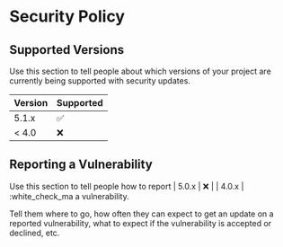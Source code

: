 # Security Policy

## Supported Versions

Use this section to tell people about which versions of your project are
currently being supported with security updates.

| Version | Supported          |
| ------- | ------------------ |
| 5.1.x   | :white_check_mark: |rk: |
| < 4.0   | :x:                |

## Reporting a Vulnerability

Use this section to tell people how to report
| 5.0.x   | :x:                |
| 4.0.x   | :white_check_ma a vulnerability.

Tell them where to go, how often they can expect to get an update on a
reported vulnerability, what to expect if the vulnerability is accepted or
declined, etc.
